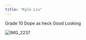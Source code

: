 ```yaml
---
title: "Kyle Liu"
---
```


 Grade 10
 Dope as heck
 Good Looking

![IMG_2237](https://user-images.githubusercontent.com/87028408/172632033-d52d3078-65b7-4e5c-80e5-a6da6ea316f3.jpg)


